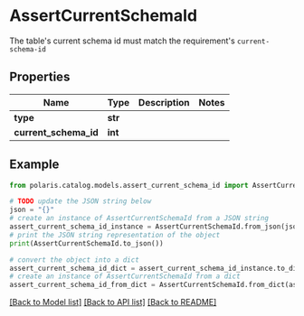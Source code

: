 <!--

 Licensed to the Apache Software Foundation (ASF) under one
 or more contributor license agreements.  See the NOTICE file
 distributed with this work for additional information
 regarding copyright ownership.  The ASF licenses this file
 to you under the Apache License, Version 2.0 (the
 "License"); you may not use this file except in compliance
 with the License.  You may obtain a copy of the License at

   http://www.apache.org/licenses/LICENSE-2.0

 Unless required by applicable law or agreed to in writing,
 software distributed under the License is distributed on an
 "AS IS" BASIS, WITHOUT WARRANTIES OR CONDITIONS OF ANY
 KIND, either express or implied.  See the License for the
 specific language governing permissions and limitations
 under the License.

-->
# AssertCurrentSchemaId

The table's current schema id must match the requirement's `current-schema-id`

## Properties

Name | Type | Description | Notes
------------ | ------------- | ------------- | -------------
**type** | **str** |  | 
**current_schema_id** | **int** |  | 

## Example

```python
from polaris.catalog.models.assert_current_schema_id import AssertCurrentSchemaId

# TODO update the JSON string below
json = "{}"
# create an instance of AssertCurrentSchemaId from a JSON string
assert_current_schema_id_instance = AssertCurrentSchemaId.from_json(json)
# print the JSON string representation of the object
print(AssertCurrentSchemaId.to_json())

# convert the object into a dict
assert_current_schema_id_dict = assert_current_schema_id_instance.to_dict()
# create an instance of AssertCurrentSchemaId from a dict
assert_current_schema_id_from_dict = AssertCurrentSchemaId.from_dict(assert_current_schema_id_dict)
```
[[Back to Model list]](../README.md#documentation-for-models) [[Back to API list]](../README.md#documentation-for-api-endpoints) [[Back to README]](../README.md)


